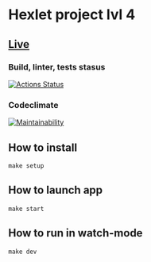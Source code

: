# Hexlet project lvl 4

## [Live](https://waverley-test-task-nodejs.herokuapp.com/)

### Build, linter, tests stasus
[![Actions Status](https://github.com/alex-popov-tech/waverley-test-task-nodejs/workflows/nodejs/badge.svg)](https://github.com/alex-popov-tech/backend-project-lvl4/actions)
### Codeclimate
[![Maintainability](https://api.codeclimate.com/v1/badges/b9efb9f741b64a32d3ce/maintainability)](https://codeclimate.com/github/alex-popov-tech/backend-project-lvl4/maintainability)

## How to install

  `make setup`

## How to launch app

  `make start`

## How to run in watch-mode

  `make dev`

